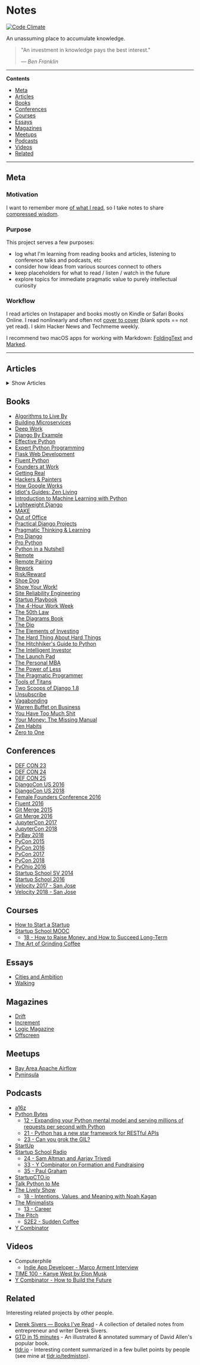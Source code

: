 # Notes

[![Code Climate](https://lima.codeclimate.com/github/tedmiston/notes/badges/gpa.svg)](https://lima.codeclimate.com/github/tedmiston/notes)

An unassuming place to accumulate knowledge.

> "An investment in knowledge pays the best interest."
>
> *&mdash; <cite>Ben Franklin</cite>*

---

**Contents**

- [Meta](#user-content-meta)
- [Articles](#user-content-articles)
- [Books](#user-content-books)
- [Conferences](#user-content-conferences)
- [Courses](#user-content-courses)
- [Essays](#user-content-essays)
- [Magazines](#user-content-magazines)
- [Meetups](#user-content-meetups)
- [Podcasts](#user-content-podcasts)
- [Videos](#user-content-videos)
- [Related](#user-content-related)

---

## Meta

### Motivation

I want to remember more [of what I read](http://austinkleon.com/2016/03/03/how-to-read-more-2/), so I take notes to share [compressed wisdom](https://sivers.org/2do).

### Purpose

This project serves a few purposes:

- log what I'm learning from reading books and articles, listening to conference talks and podcasts, etc
- consider how ideas from various sources connect to others
- keep placeholders for what to read / listen / watch in the future
- explore topics for immediate pragmatic value to purely intellectual curiosity

### Workflow

I read articles on Instapaper and books mostly on Kindle or Safari Books Online.  I read nonlinearly and often not [cover to cover](http://austinkleon.com/2014/10/17/33-thoughts-on-reading/) (blank spots == not yet read).  I skim Hacker News and Techmeme weekly.

I recommend two macOS apps for working with Markdown: [FoldingText](http://www.foldingtext.com/) and [Marked](http://marked2app.com/).

---

## Articles

<details>

<summary>Show Articles</summary>

Most recently read first

- [How to Accomplish Dread Tasks](/articles/How%20to%20Accomplish%20Dread%20Tasks.md)
- [What Goes Up Must Come Down](/articles/What%20Goes%20Up%20Must%20Come%20Down.md)
- [How to Be Motivated: 4 New Insights From Research](/articles/How%20to%20Be%20Motivated.md)
- [Ruby has been fast enough for 13 years](/articles/Ruby%20has%20been%20fast%20enough%20for%2013%20years.md)
- [Location Wars - Part I: History and the Problem](/articles/Location%20Wars%20-%20Part%20I%20-%20History%20and%20the%20Problem.md)
- [I'm Not Living The Dream](/articles/I'm%20Not%20Living%20The%20Dream.md)
- [Shannon's Method: Overcome Habit Procrastination](/articles/Shannon's%20Method%20-%20Overcome%20Habit%20Procrastination.md)
- [Working from Home and Phatic Communication](/articles/Working%20from%20Home%20and%20Phatic%20Communication.md)
- [The Zen of Limits](/articles/The%20Zen%20of%20Limits.md)
- [Minimalism Isn't Traveling the World with Nothing](/articles/Minimalism%20Isn't%20Traveling%20the%20World%20with%20Nothing.md)
- [Fixing the Inequity of Startup Equity](/articles/Fixing%20the%20Inequity%20of%20Startup%20Equity.md)

</details>

## Books

- [Algorithms to Live By](/books/Algorithms%20to%20Live%20By.md)
- [Building Microservices](/books/Building%20Microservices.md)
- [Deep Work](/books/Deep%20Work.md)
- [Django By Example](/books/Django%20By%20Example.md)
- [Effective Python](/books/Effective%20Python.md)
- [Expert Python Programming](/books/Expert%20Python%20Programming.md)
- [Flask Web Development](/books/Flask%20Web%20Development.md)
- [Fluent Python](/books/Fluent%20Python.md)
- [Founders at Work](/books/Founders%20at%20Work.md)
- [Getting Real](/books/Getting%20Real.md)
- [Hackers & Painters](/books/Hackers%20&%20Painters/Hackers%20&%20Painters.md)
- [How Google Works](/books/How%20Google%20Works.md)
- [Idiot's Guides: Zen Living](/books/Idiot's%20Guides:%20Zen%20Living.md)
- [Introduction to Machine Learning with Python](/books/Introduction%20to%20Machine%20Learning%20with%20Python.md)
- [Lightweight Django](/books/Lightweight%20Django.md)
- [MAKE](/books/MAKE/MAKE.md)
- [Out of Office](/books/Out%20of%20Office.md)
- [Practical Django Projects](/books/Practical%20Django%20Projects.md)
- [Pragmatic Thinking & Learning](/books/Pragmatic%20Thinking%20&%20Learning.md)
- [Pro Django](/books/Pro%20Django.md)
- [Pro Python](/books/Pro%20Python.md)
- [Python in a Nutshell](/books/Python%20in%20a%20Nutshell.md)
- [Remote](/books/Remote.md)
- [Remote Pairing](/books/Remote%20Pairing.md)
- [Rework](/books/Rework.md)
- [Risk/Reward](/books/Risk%20Reward.md)
- [Shoe Dog](/books/Shoe%20Dog.md)
- [Show Your Work!](/books/Show%20Your%20Work!.md)
- [Site Reliability Engineering](/books/Site%20Reliability%20Engineering.md)
- [Startup Playbook](/books/Startup%20Playbook.md)
- [The 4-Hour Work Week](/books/The%204-Hour%20Work%20Week.md)
- [The 50th Law](/books/The%2050th%20Law.md)
- [The Diagrams Book](/books/The%20Diagrams%20Book.md)
- [The Dip](/books/The%20Dip.md)
- [The Elements of Investing](/books/The%20Elements%20of%20Investing.md)
- [The Hard Thing About Hard Things](/books/The%20Hard%20Thing%20About%20Hard%20Things.md)
- [The Hitchhiker's Guide to Python](/books/The%20Hitchhiker's%20Guide%20to%20Python.md)
- [The Intelligent Investor](/books/The%20Intelligent%20Investor.md)
- [The Launch Pad](/books/The%20Launch%20Pad.md)
- [The Personal MBA](/books/The%20Personal%20MBA.md)
- [The Power of Less](/books/The%20Power%20of%20Less.md)
- [The Pragmatic Programmer](/books/The%20Pragmatic%20Programmer.md)
- [Tools of Titans](/books/Tools%20of%20Titans.md)
- [Two Scoops of Django 1.8](/books/Two%20Scoops%20of%20Django.md)
- [Unsubscribe](/books/Unsubscribe.md)
- [Vagabonding](/books/Vagabonding.md)
- [Warren Buffet on Business](/books/Warren%20Buffet%20on%20Business.md)
- [You Have Too Much Shit](/books/You%20Have%20Too%20Much%20Shit.md)
- [Your Money: The Missing Manual](/books/Your%20Money%20-%20The%20Missing%20Manual.md)
- [Zen Habits](/books/Zen%20Habits.md)
- [Zero to One](/books/Zero%20to%20One.md)

## Conferences

- [DEF CON 23](/conferences/DEF%20CON%2023)
- [DEF CON 24](/conferences/DEF%20CON%2024)
- [DEF CON 25](/conferences/DEF%20CON%2025)
- [DjangoCon US 2016](/conferences/DjangoCon%20US%202016)
- [DjangoCon US 2018](/conferences/DjangoCon%20US%202018.md)
- [Female Founders Conference 2016](/conferences/Female%20Founders%20Conference%202016)
- [Fluent 2016](/conferences/Fluent%202016)
- [Git Merge 2015](/conferences/Git%20Merge%202015)
- [Git Merge 2016](/conferences/Git%20Merge%202016)
- [JupyterCon 2017](/conferences/JupyterCon%202017.md)
- [JupyterCon 2018](/conferences/JupyterCon%202018.md)
- [PyBay 2018](/conferences/PyBay%202018.md)
- [PyCon 2015](/conferences/PyCon%202015)
- [PyCon 2016](/conferences/PyCon%202016)
- [PyCon 2017](/conferences/PyCon%202017/README.md)
- [PyCon 2018](/conferences/PyCon%202018.md)
- [PyOhio 2016](/conferences/PyOhio%202016)
- [Startup School SV 2014](/conferences/Startup%20School%20SV%202014)
- [Startup School 2016](/conferences/Startup%20School%202016)
- [Velocity 2017 - San Jose](/conferences/Velocity%202017%20San%20Jose.md)
- [Velocity 2018 - San Jose](/conferences/Velocity%202018%20San%20Jose.md)

## Courses

- [How to Start a Startup](/courses/How%20to%20Start%20a%20Startup)
- [Startup School MOOC](/courses/Startup%20School%20MOOC/README.md)
  - [18 - How to Raise Money, and How to Succeed Long-Term](/courses/Startup%20School%20MOOC/18.md)
- [The Art of Grinding Coffee](/courses/The%20Art%20of%20Grinding%20Coffee/README.md)

## Essays

- [Cities and Ambition](/essays/Cities%20and%20Ambition.md)
- [Walking](/essays/Walking.md)

## Magazines

- [Drift](/magazines/Drift)
- [Increment](/magazines/Increment.md)
- [Logic Magazine](/magazines/Logic.md)
- [Offscreen](/magazines/Offscreen)

## Meetups

- [Bay Area Apache Airflow](/meetups/Bay%20Area%20Apache%20Airflow.md)
- [Pyninsula](/meetups/Pyninsula.md)

## Podcasts

- [a16z](/podcasts/a16z/README.md)
- [Python Bytes](/podcasts/Python%20Bytes/README.md)
  - [12 - Expanding your Python mental model and serving millions of requests per second with Python](/podcasts/Python%20Bytes/12.md)
  - [21 - Python has a new star framework for RESTful APIs](/podcasts/Python%20Bytes/21.md)
  - [23 - Can you grok the GIL?](/podcasts/Python%20Bytes/23.md)
- [StartUp](/podcasts/StartUp/README.md)
- [Startup School Radio](/podcasts/Startup%20School%20Radio/README.md)
  - [24 - Sam Altman and Aarjav Trivedi](/podcasts/Startup%20School%20Radio/24.md)
  - [33 - Y Combinator on Formation and Fundraising](/podcasts/Startup%20School%20Radio/33.md)
  - [35 - Paul Graham](/podcasts/Startup%20School%20Radio/35.md)
- [StartupCTO.io](/podcasts/StartupCTO.io/README.md)
- [Talk Python to Me](/podcasts/Talk%20Python%20to%20Me/README.md)
- [The Lively Show](/podcasts/The%20Lively%20Show/README.md)
  - [18 - Intentions, Values, and Meaning with Noah Kagan](/podcasts/The%20Lively%20Show/18.md)
- [The Minimalists](/podcasts/The%20Minimalists/README.md)
  - [13 - Career](/podcasts/The%20Minimalists/13.md)
- [The Pitch](/podcasts/The%20Pitch/README.md)
  - [S2E2 - Sudden Coffee](/podcasts/The%20Pitch/S2E2.md)
- [Y Combinator](/podcasts/Y%20Combinator/README.md)

## Videos

- Computerphile
  - [Indie App Developer - Marco Arment Interview](/videos/Computerphile/Indie%20App%20Developer%20-%20Marco%20Arment%20Interview.md)
- [TIME 100 - Kanye West by Elon Musk](/videos/TIME%20100/Kanye%20West.md)
- [Y Combinator - How to Build the Future](/videos/How%20to%20Build%20the%20Future/README.md)

## Related

Interesting related projects by other people.

- [Derek Sivers — Books I've Read](https://sivers.org/book) - A collection of detailed notes from entrepreneur and writer Derek Sivers.
- [GTD in 15 minutes](https://hamberg.no/gtd/) - An illustrated & annotated summary of David Allen's popular book.
- [tldr.io](http://tldr.io) - Interesting content summarized in a few bullet points by people (see mine at [tldr.io/tedmiston](http://tldr.io/tedmiston)).
